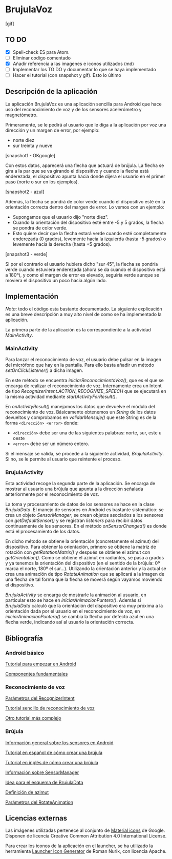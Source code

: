# BrujulaVoz

[gif]

## TO DO

* [x] Spell-check ES para Atom.
* [ ] Eliminar codigo comentado
* [x] Añadir referencia a las imagenes e iconos utilizados (md)
* [ ] Implementar los TO DO y documentar lo que se haya implementado
* [ ] Hacer el tutorial (con snapshot y gif). Esto lo último

## Descripción de la aplicación

La aplicación BrujulaVoz es una aplicación sencilla para Android que hace uso del reconocimiento de voz y de los sensores acelerómetro y magnetómetro.

Primeramente, se le pedirá al usuario que le diga a la aplicación por voz una dirección y un margen de error, por ejemplo:
 - norte diez
 - sur treinta y nueve


[snapshot1 - OKgoogle]

Con estos datos, aparecerá una flecha que actuará de brújula. La flecha se gira a la par que se va girando el dispositivo y cuando la flecha está enderezada, el dispositivo apunta hacia donde dijera el usuario en el primer paso
(norte o sur en los ejemplos).

[snapshot2 - azul]

Además, la flecha se pondrá de color verde cuando el dispositivo esté en la orientación correcta dentro del margen de error. Lo vemos con un ejemplo:
 - Supongamos que el usuario dijo "norte diez".
 - Cuando la orientación del dispositivo esté entre -5 y 5 grados, la flecha se pondrá de color verde.
 - Esto quiere decir que la flecha estará verde cuando esté completamente enderezada (0 grados), levemente hacia la izquierda (hasta -5 grados) o levemente hacia la derecha (hasta +5 grados).


[snapshot3 - verde]

Si por el contrario el usuario hubiera dicho "sur 45", la flecha se pondría verde cuando estuviera enderezada (ahora se da cuando el dispositivo está a 180º), y como el margen de error es elevado, seguiría verde aunque se moviera el dispositivo un poco hacia algún lado.


## Implementación

*Nota*: todo el código esta bastante documentado. La siguiente explicación es una breve descripción a muy alto nivel de como se ha implementado la aplicación.


La primera parte de la aplicación es la correspondiente a la actividad *MainActivity*.

### MainActivity

Para lanzar el reconocimiento de voz, el usuario debe pulsar en la imagen del micrófono que hay en la pantalla. Para ello basta añadir un método *setOnClickListener()* a dicha imagen.

En este método se encuentra *iniciarReconocimientoVoz()*, que es el que se encarga de realizar el reconocimiento de voz. Internamente crea un Intent de tipo *RecognizerIntent.ACTION_RECOGNIZE_SPEECH* que se ejecutará en la misma actividad mediante *startActivityForResult()*.

En *onActivityResult()* manejamos los datos que devuelve el módulo del reconocimiento de voz. Básicamente obtenemos un *String* de los datos devueltos y comprobamos en *validarMensaje()* que este String es de la forma `<dirección> <error>` donde:
 - `<dirección>` debe ser una de las siguientes palabras: norte, sur, este u oeste
 - `<error>` debe ser un número entero.

Si el mensaje se valida, se procede a la siguiente actividad, *BrujulaActivity*. Si no, se le permite al usuario que reintente el proceso.

### BrujulaActivity

Esta actividad recoge la segunda parte de la aplicación. Se encarga de mostrar al usuario una brújula que apunta a la dirección señalada anteriormente por el reconocimiento de voz.

La toma y procesamiento de datos de los sensores se hace en la clase *BrujulaData*. El manejo de sensores en Android es bastante sistemático: se crea un objeto *SensorManager*, se crean objetos asociados a los sensores con *getDefaultSensor()* y se registran *listeners* para recibir datos continuamente de los sensores. En el método *onSensorChanged()* es donde está el procesamiento de los datos.

En dicho método se obtiene la orientación (concretamente el azimut) del dispositivo. Para obtener la orientación, primero se obtiene la matriz de rotación con *getRotationMatrix()* y después se obtiene el azimut con *getOrientation()*. Como se obtiene el azimut en radiantes, se pasa a grados y ya tenemos la orientación del dispositivo (en el sentido de la brújula: 0º marca el norte, 180º el sur...). Utilizando la orientación anterior y la actual se crea una animación de tipo *RotateAnimation* que se aplicará a la imagen de una flecha de tal forma que la flecha se moverá según vayamos moviendo el dispositivo.

*BrujulaActivity* se encarga de mostrarle la animación al usuario, en particular esto se hace en *iniciarAnimacionPuntero()*. Además si *BrujulaData* calculó que la orientación del dispositivo era muy próxima a la orientación dada por el usuario en el reconocimiento de voz, en *iniciarAnimacionPuntero()* se cambia la flecha por defecto azul en una flecha verde, indicando así al usuario la orientación correcta.


## Bibliografía

### Android básico

[Tutorial para empezar en Android](http://developer.android.com/training/basics/firstapp/index.html)

[Componentes fundamentales](http://developer.android.com/intl/es/guide/components/fundamentals.html)

### Reconocimiento de voz

[Parámetros del RecognizerIntent](http://developer.android.com/intl/es/reference/android/speech/RecognizerIntent.html)

[Tutorial sencillo de reconocimiento de voz](http://www.jameselsey.co.uk/blogs/techblog/android-how-to-implement-voice-recognition-a-nice-easy-tutorial/)

[Otro tutorial más complejo](http://www.truiton.com/2014/06/android-speech-recognition-without-dialog-custom-activity/)

### Brújula

[Información general sobre los sensores en Android](http://developer.android.com/intl/es/guide/topics/sensors/sensors_overview.html)

[Tutorial en español de cómo crear una brújula](http://agamboadev.esy.es/como-crear-un-brujula-en-android/)

[Tutorial en inglés de cómo crear una brújula](http://www.techrepublic.com/article/pro-tip-create-your-own-magnetic-compass-using-androids-internal-sensors/)

[Información sobre SensorManager](http://developer.android.com/intl/es/reference/android/hardware/SensorManager.html)

[Idea para el esquema de BrujulaData ](http://stackoverflow.com/questions/15074905/sensor-activity-in-android/18686734#18686734)

[Definición de azimut](https://es.wikipedia.org/wiki/Acimut)

[Parámetros del RotateAnimation](http://developer.android.com/intl/es/reference/android/view/animation/RotateAnimation.html)


## Licencias externas

Las imágenes utilizadas pertenece al conjunto de [Material icons](https://design.google.com/icons/) de Google. Disponen de licencia Creative Common Attribution 4.0 International License.

Para crear los iconos de la aplicación en el launcher, se ha utilizado la herramienta [Launcher Icon Generator](https://romannurik.github.io/AndroidAssetStudio/icons-launcher.html) de Roman Nurik, con licencia Apache.
